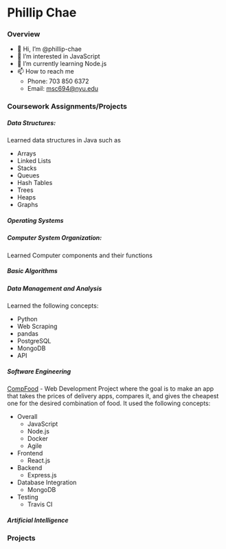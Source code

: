 # Phillip Chae

### Overview

- 👋 Hi, I’m @phillip-chae
- 👀 I’m interested in JavaScript
- 🌱 I’m currently learning Node.js
- 📫 How to reach me
  - Phone: 703 850 6372
  - Email: msc694@nyu.edu

### Coursework Assignments/Projects

##### Data Structures: 

Learned data structures in Java such as 
- Arrays
- Linked Lists
- Stacks
- Queues
- Hash Tables
- Trees
- Heaps
- Graphs

##### Operating Systems



##### Computer System Organization:

Learned Computer components and their functions 

##### Basic Algorithms

##### Data Management and Analysis

Learned the following concepts:
- Python
- Web Scraping
- pandas
- PostgreSQL
- MongoDB
- API

##### Software Engineering

[CompFood](https://github.com/software-assignments-fall2021/project-setup-xinhua-coherent-compfood) - Web Development Project where the goal is to make an app that takes the prices of delivery apps, compares it, and gives the cheapest one for the desired combination of food. It used the following concepts:
- Overall
  - JavaScript
  - Node.js
  - Docker
  - Agile
- Frontend
  - React.js
- Backend
  - Express.js
- Database Integration
  - MongoDB
- Testing
  - Travis CI

##### Artificial Intelligence



### Projects


<!---
phillip-chae/phillip-chae is a ✨ special ✨ repository because its `README.md` (this file) appears on your GitHub profile.
You can click the Preview link to take a look at your changes.
--->
